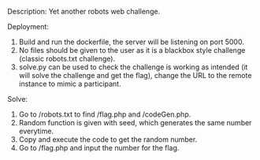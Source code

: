 Description: Yet another robots web challenge.

Deployment: 
1) Build and run the dockerfile, the server will be listening on port 5000.
2) No files should be given to the user as it is a blackbox style challenge (classic robots.txt challenge).
3) solve.py can be used to check the challenge is working as intended (it will solve the challenge and get the flag), change the URL to the remote instance to mimic a participant.

Solve: 
1) Go to /robots.txt to find /flag.php and /codeGen.php.
2) Random function is given with seed, which generates the same number everytime.
3) Copy and execute the code to get the random number.
4) Go to /flag.php and input the number for the flag.


